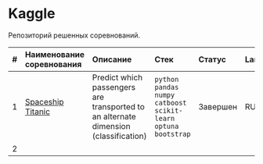 # Kaggle

Репозиторий решенных соревнований.

| # | Наименование соревнования | Описание | Стек | Статус | Language |
| :---------------------- | :---------------------- | :---------------------- | :---------------------- | :---------------------- | :---------------------- |
| 1 | [Spaceship Titanic](spaceship_titanic) | Predict which passengers are transported to an alternate dimension (classification)| `python` `pandas` `numpy` `catboost` `scikit-learn` `optuna` `bootstrap` | Завершен | RU |
| 2 | [](project_2)
